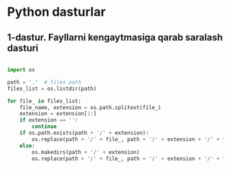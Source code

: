 # Python dasturlar

## 1-dastur. Fayllarni kengaytmasiga qarab saralash dasturi

```python

import os

path = '.'  # files path
files_list = os.listdir(path)

for file_ in files_list:
    file_name, extension = os.path.splitext(file_)
    extension = extension[1:]
    if extension == '':
        continue
    if os.path.exists(path + '/' + extension):
        os.replace(path + '/' + file_, path + '/' + extension + '/' + file_)
    else:
        os.makedirs(path + '/' + extension)
        os.replace(path + '/' + file_, path + '/' + extension + '/' + file_)

```
